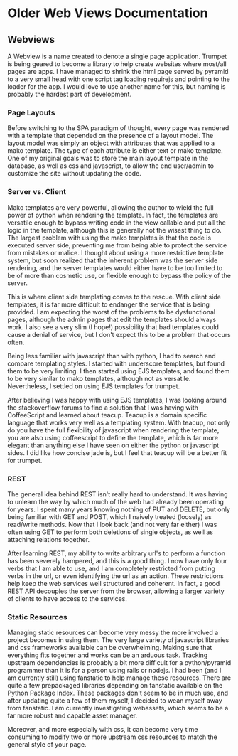 # Older Web Views Documentation

## Webviews

A Webview is a name created to denote a single page application.  Trumpet is 
being geared to become a library to help create websites where most/all 
pages are apps.  I have managed to shrink the html page served by pyramid 
to a very small head with one script tag loading requirejs and pointing 
to the loader for the app.  I would love to use another name for this, but 
naming is probably the hardest part of development.

### Page Layouts

Before switching to the SPA paradigm of thought, every page was rendered 
with a template that depended on the presence of a layout model.  The layout 
model was simply an object with attributes that was applied to a mako 
template.  The type of each attribute is either text or mako template.  One 
of my original goals was to store the main layout template in the 
database, as well as css and javascript, to allow the end user/admin to 
customize the site without updating the code.

### Server vs. Client

Mako templates are very powerful, allowing the author to wield the 
full power of python when rendering the template.  In fact, the 
templates are versatile enough to bypass writing code in the 
view callable and put all the logic in the template, although this 
is generally not the wisest thing to do.  The largest problem with 
using the mako templates is that the code is executed server side, 
preventing me from being able to protect the service from mistakes 
or malice.  I thought about using a more restrictive template 
system, but soon realized that the inherent problem was the 
server side rendering, and the server templates would either have 
to be too limited to be of more than cosmetic use, or flexible 
enough to bypass the policy of the server.

This is where client side templating comes to the rescue.  With 
client side templates, it is far more difficult to endanger the 
service that is being provided.  I am expecting the worst of the 
problems to be dysfunctional pages, although the admin pages that 
edit the templates should always work.  I also see a very slim (I 
hope!) possibility that bad templates could cause a denial of 
service, but I don't expect this to be a problem that occurs often.

Being less familiar with javascript than with python, I had to 
search and compare templating styles.  I started with underscore 
templates, but found them to be very limiting.  I then started 
using EJS templates, and found them to be very similar to mako 
templates, although not as versatile.  Nevertheless, I settled 
on using EJS templates for trumpet.

After believing I was happy with using EJS templates, I was 
looking around the stackoverflow forums to find a solution 
that I was having with CoffeeScript and learned about 
teacup.  Teacup is a domain specific language that works 
very well as a templating system.  With teacup, not only do you 
have the full flexibility of javascript when rendering the 
template, you are also using coffeescript to define the template, 
which is far more elegant than anything else I have seen on either 
the python or javascript sides.  I did like how concise jade is, but 
I feel that teacup will be a better fit for trumpet.

### REST

The general idea behind REST isn't really hard to understand.  It 
was having to unlearn the way by which much of the web had already 
been operating for years.  I spent many years knowing nothing of 
PUT and DELETE, but only being familiar with GET and POST, which I 
naively treated (loosely) as read/write methods.  Now that I look 
back (and not very far either) I was often using GET to perform both 
deletions of single objects, as well as attaching relations together.

After learning REST, my ability to write arbitrary url's to perform 
a function has been severely hampered, and this is a good thing.  I 
now have only four verbs that I am able to use, and I am completely 
restricted from putting verbs in the url, or even identifying the url 
as an action.  These restrictions help keep the web services well 
structured and coherent.  In fact, a good REST API decouples the 
server from the browser, allowing a larger variety of clients to 
have access to the services.

### Static Resources

Managing static resources can become very messy the more involved 
a project becomes in using them.  The very large variety of 
javascript libraries and css frameworks available can be 
overwhelming.  Making sure that everything fits together and works 
can be an arduous task.  Tracking upstream dependencies is probably 
a bit more difficult for a python/pyramid programmer than it is 
for a person using rails or nodejs.  I had been (and I am currently 
still) using fanstatic to help manage these resources.  There are 
quite a few prepackaged libraries depending on fanstatic available 
on the Python Package Index.  These packages don't seem to be in 
much use, and after updating quite a few of them myself, I decided 
to wean myself away from fanstatic.  I am currently investigating 
webassets, which seems to be a far more robust and capable asset 
manager.

Moreover, and more especially with css, it can 
become very time consuming to modify two or more upstream css 
resources to match the general style of your page.

